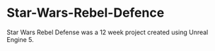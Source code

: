 # Star-Wars-Rebel-Defence
Star Wars Rebel Defense was a 12 week project created using Unreal Engine 5.
